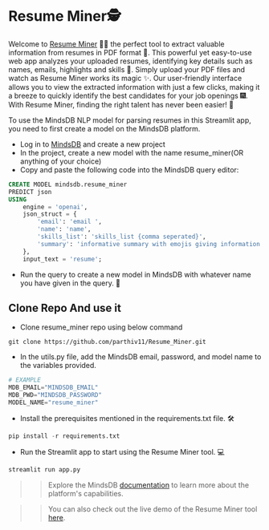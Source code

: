 # Resume Miner🕵️
Welcome to [Resume Miner](https://tinyurl.com/resume-miner) :male_detective: the perfect tool to extract valuable information from resumes in PDF format :page_with_curl:. This powerful yet easy-to-use web app analyzes your uploaded resumes, identifying key details such as names, emails, highlights and skills :mag_right:. Simply upload your PDF files and watch as Resume Miner works its magic :sparkles:. Our user-friendly interface allows you to view the extracted information with just a few clicks, making it a breeze to quickly identify the best candidates for your job openings :fireworks:. With Resume Miner, finding the right talent has never been easier! :muscle:

To use the MindsDB NLP model for parsing resumes in this Streamlit app, you need to first create a model on the MindsDB platform.

* Log in to [MindsDB](https://cloud.mindsdb.com/) and create a new project
* In the project, create a new model with the name resume_miner(OR anything of your choice)
* Copy and paste the following code into the MindsDB query editor:

```sql
CREATE MODEL mindsdb.resume_miner
PREDICT json
USING
    engine = 'openai',
    json_struct = {
        'email': 'email ',
        'name': 'name',
        'skills_list': 'skills_list {comma seperated}',
        'summary': 'informative summary with emojis giving information about experience  in  35-50 words without escape sequence char '
    },
    input_text = 'resume';
```
* Run the query to create a new model in MindsDB with whatever name you have given in the query. :rocket:

## Clone Repo And use it
* Clone resume_miner repo using below command
```git
git clone https://github.com/parthiv11/Resume_Miner.git
```


* In the utils.py file, add the MindsDB email, password, and model name to the variables provided.
```python
# EXAMPLE 
MDB_EMAIL="MINDSDB_EMAIL"
MDB_PWD="MINDSDB_PASSWORD"
MODEL_NAME="resume_miner"
```
* Install the prerequisites mentioned in the requirements.txt file. :hammer_and_wrench:
```python
pip install -r requirements.txt
```
* Run the Streamlit app to start using the Resume Miner tool. :computer:
```sql
streamlit run app.py
```

>>Explore the MindsDB [documentation](https://docs.mindsdb.com/) to learn more about the platform's capabilities.

>> You can also check out the live demo of the Resume Miner tool [here](https://tinyurl.com/resume-miner).




